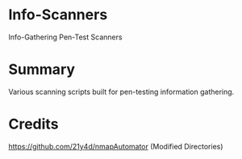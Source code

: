 # Info-Scanners
Info-Gathering Pen-Test Scanners 
  
# Summary
Various scanning scripts built for pen-testing information gathering.

# Credits
https://github.com/21y4d/nmapAutomator (Modified Directories)
